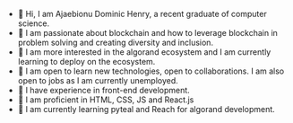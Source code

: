 
- 🔭 Hi, I am Ajaebionu Dominic Henry, a recent graduate of computer science.
- 🌱 I am passionate about blockchain and how to leverage blockchain in problem solving and creating diversity and inclusion.
- 👯 I am more interested in the algorand ecosystem and I am currently learning to deploy on the ecosystem.
- 🤔 I am open to learn new technologies, open to collaborations. I am also open to jobs as I am currently unemployed.
- 🤔 I have experience in front-end development.
- 🤔 I am proficient in HTML, CSS, JS and React.js 
- 👯 I am currently learning pyteal and Reach for algorand development.

